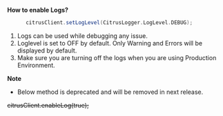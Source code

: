 <b> How to enable Logs? </b>

```groovy
      citrusClient.setLogLevel(CitrusLogger.LogLevel.DEBUG); 
```      

   1. Logs can be used while debugging any issue.
   2. Loglevel is set to OFF by default. Only Warning and Errors will be displayed by default.
   3. Make sure you are turning off the logs when you are using Production Environment. 
   
<b> Note </b>
  * Below method is deprecated and will be removed in next release.
  
   ~~citrusClient.enableLog(true);~~




  
   


